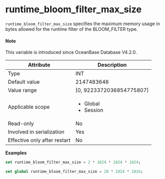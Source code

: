 # runtime_bloom_filter_max_size

`runtime_bloom_filter_max_size` specifies the maximum memory usage in bytes allowed for the runtime filter of the BLOOM_FILTER type. 

<main id="notice" type='explain'>

  <h4>Note</h4>

  <p>This variable is introduced since OceanBase Database V4.2.0. </p>

</main>

| Attribute | Description |
| --- | --- |
| Type | INT |
| Default value | 2147483648 |
| Value range | [0, 9223372036854775807] |
| Applicable scope | <ul><li>Global  </li><li>Session </li></ul> |
| Read-only | No |
| Involved in serialization | Yes |
| Effective only after restart | No |

**Examples**

```sql
set runtime_bloom_filter_max_size = 2 * 1024 * 1024 * 1024;
```

```sql
set global runtime_bloom_filter_max_size = 20 * 1024 * 1024;
```
